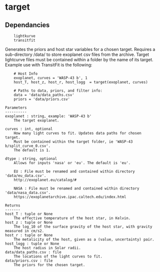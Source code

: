 # target

## Dependancies
        lightkurve
        transitfit



Generates the priors and host star variables for a chosen target.
Requires a sub-directory /data/ to store exoplanet csv files from the archive.
Target lightcurve files must be contained within a folder by the name of its target.
Example use with TransitFit is the following:
        
        # Host Info
        exoplanet, curves = 'WASP-43 b', 1
        host_T, host_z, host_r, host_logg  = target(exoplanet, curves)
        
        # Paths to data, priors, and filter info:
        data = 'data/data_paths.csv'
        priors = 'data/priors.csv'
        
    Parameters
    ----------
    exoplanet : string, example: 'WASP-43 b'
        The target exoplanet.
        
    curves : int, optional
        How many light curves to fit. Updates data paths for chosen target.
        Must be contained within the target folder, ie 'WASP-43 b/split_curve_0.csv'.
        The default is 1.
        
    dtype : string, optional
        Allows for inputs 'nasa' or 'eu'. The default is 'eu'.
        
        EU : File must be renamed and contained within directory 'data/eu_data.csv'.
        http://exoplanet.eu/catalog/#
        
        NASA : File must be renamed and contained within directory 'data/nasa_data.csv'.
        https://exoplanetarchive.ipac.caltech.edu/index.html
        
    Returns
    -------
    host_T : tuple or None
        The effective temperature of the host star, in Kelvin. 
    host_z : tuple or None
        The log_10 of the surface gravity of the host star, with gravity measured in cm/s2. 
    host_r : tuple or None
        The metalicity of the host, given as a (value, uncertainty) pair.
    host_logg : tuple or None
        The host radius in Solar radii.
    data/data_paths.csv : file
        The locations of the light curves to fit.
    data/priors.csv : file
        The priors for the chosen target.
   
